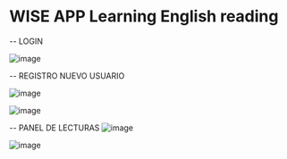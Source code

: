 # WISE APP Learning English reading

-- LOGIN

![image](https://github.com/user-attachments/assets/1de8c556-f5ff-49f2-a25a-adb96e2eda48)

-- REGISTRO NUEVO USUARIO

![image](https://github.com/user-attachments/assets/87701b86-ecbb-4608-80a9-c1cb7e56eb27)


![image](https://github.com/user-attachments/assets/1670810e-f880-4d75-a7cf-6be1d385742d)


-- PANEL DE LECTURAS
![image](https://github.com/user-attachments/assets/a883d1fb-5855-4dff-809f-f145c1a39ab4)

![image](https://github.com/user-attachments/assets/3e9cf592-364e-4249-83b4-7fe54df6958e)
